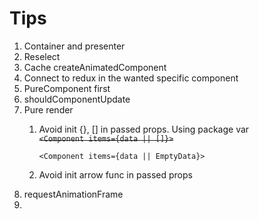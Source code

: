 # Tips

1. Container and presenter
2. Reselect
3. Cache createAnimatedComponent
4. Connect to redux in the wanted specific component
5. PureComponent first
6. shouldComponentUpdate
7. Pure render
   1. Avoid init {}, \[\] in passed props. Using package var  
      ~~`<Component items={data || []}>`~~

      `<Component items={data || EmptyData}>`

   2. Avoid init arrow func in passed props
8. requestAnimationFrame
9. 
